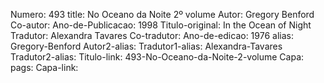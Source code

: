 Numero: 493
title: No Oceano da Noite 2º volume
Autor: Gregory Benford
Co-autor: 
Ano-de-Publicacao: 1998
Titulo-original: In the Ocean of Night
Tradutor: Alexandra Tavares
Co-tradutor: 
Ano-de-edicao: 1976
alias: Gregory-Benford
Autor2-alias: 
Tradutor1-alias: Alexandra-Tavares
Tradutor2-alias: 
Titulo-link: 493-No-Oceano-da-Noite-2-volume
Capa: 
pags: 
Capa-link: 